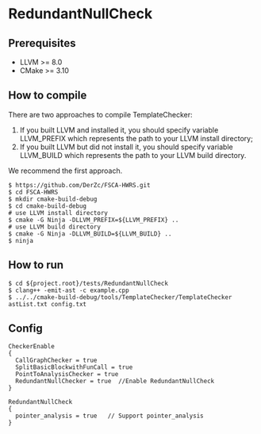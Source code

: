 # RedundantNullCheck

## Prerequisites

- LLVM >= 8.0
- CMake >= 3.10

## How to compile

There are two approaches to compile TemplateChecker:

1. If you built LLVM and installed it, you should specify variable LLVM_PREFIX which represents the path to your LLVM install directory;
2. If you built LLVM but did not install it, you should specify variable LLVM_BUILD which represents the path to your LLVM build directory.

We recommend the first approach.

```shell
$ https://github.com/DerZc/FSCA-HWRS.git
$ cd FSCA-HWRS
$ mkdir cmake-build-debug
$ cd cmake-build-debug
# use LLVM install directory
$ cmake -G Ninja -DLLVM_PREFIX=${LLVM_PREFIX} ..
# use LLVM build directory
$ cmake -G Ninja -DLLVM_BUILD=${LLVM_BUILD} ..
$ ninja
```

## How to run

```shell
$ cd ${project.root}/tests/RedundantNullCheck
$ clang++ -emit-ast -c example.cpp
$ ../../cmake-build-debug/tools/TemplateChecker/TemplateChecker astList.txt config.txt
```

## Config
```
CheckerEnable
{
  CallGraphChecker = true
  SplitBasicBlockwithFunCall = true
  PointToAnalysisChecker = true
  RedundantNullChecker = true  //Enable RedundantNullCheck
}

RedundantNullCheck
{
  pointer_analysis = true   // Support pointer_analysis
}

```
